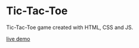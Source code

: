 # Tic-Tac-Toe

Tic-Tac-Toe game created with HTML, CSS and JS.

[live demo](https://dimtheo6.github.io/tic-tac-toe/)
